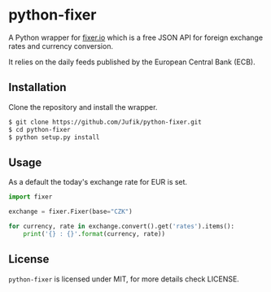 # python-fixer

A Python wrapper for [fixer.io](http://fixer.io/) which is a free JSON API for
foreign exchange rates and currency conversion.

It relies on the daily feeds published by the European Central Bank (ECB).


## Installation

Clone the repository and install the wrapper.

```bash
$ git clone https://github.com/Jufik/python-fixer.git
$ cd python-fixer
$ python setup.py install
```

## Usage
As a default the today's exchange rate for EUR is set. 

```python
import fixer

exchange = fixer.Fixer(base="CZK")

for currency, rate in exchange.convert().get('rates').items():
    print('{} : {}'.format(currency, rate))
```

## License

`python-fixer` is licensed under MIT, for more details check LICENSE.

